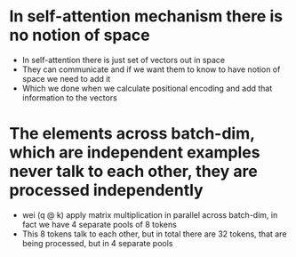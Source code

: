 # In self-attention mechanism there is no notion of space  
* In self-attention there is just set of vectors out in space
* They can communicate and if we want them to know to have notion of space we need to add it
* Which we done when we calculate positional encoding and add that information to the vectors

# The elements across batch-dim, which are independent examples never talk to each other, they are processed independently
* wei (q @ k) apply matrix multiplication in parallel across batch-dim, in fact we have 4 separate pools of 8 tokens
* This 8 tokens talk to each other, but in total there are 32 tokens, that are being processed, but in 4 separate pools
